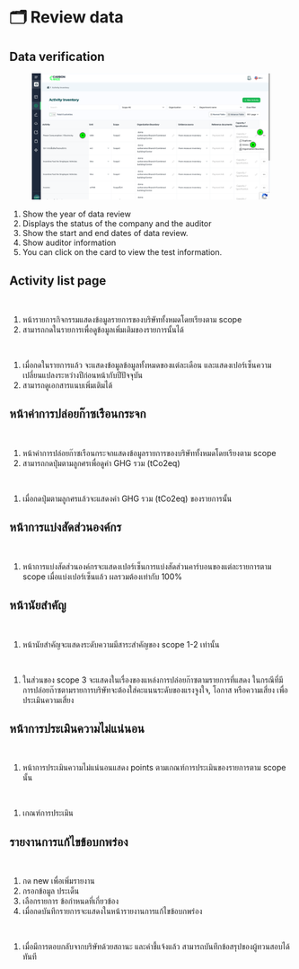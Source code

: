 # 🗂️ Review data

## Data verification

<figure><img src="../../.gitbook/assets/image%20(6)%20(1)%20(1)%20(1)%20(1)%20(1).png" alt=""><figcaption></figcaption></figure>



1. Show the year of data review
2. ﻿﻿﻿Displays the status of the company and the auditor
3. ﻿﻿﻿Show the start and end dates of data review.
4. ﻿﻿﻿Show auditor information
5. ﻿﻿﻿You can click on the card to view the test information.



## Activity list page

<figure><img src="../../.gitbook/assets/image%20(7)%20(1)%20(1)%20(1)%20(1)%20(1).png" alt=""><figcaption></figcaption></figure>

1. หน้ารายการกิจกรรมแสดงข้อมูลรายการของบริษัททั้งหมดโดยเรียงตาม scope
2. สามารถกดในรายการเพื่อดูข้อมูลเพิ่มเติมของรายการนั้นได้

<figure><img src="../../.gitbook/assets/image%20(8)%20(1)%20(1)%20(1)%20(1)%20(1).png" alt=""><figcaption></figcaption></figure>

1. เมื่อกดในรายการแล้ว จะแสดงข้อมูลข้อมูลทั้งหมดของแต่ละเดือน และแสดงเปอร์เซ็นความเปลี่ยนแปลงระหว่างปีก่อนหน้ากับปีปัจจุบัน
2. สามารถดูเอกสารแนบเพิ่มเติมได้

## หน้าค่าการปล่อยก๊าซเรือนกระจก

<figure><img src="../../.gitbook/assets/image%20(9)%20(1)%20(1)%20(1)%20(1)%20(1).png" alt=""><figcaption></figcaption></figure>

1. หน้าค่าการปล่อยก๊าซเรือนกระจกแสดงข้อมูลรายการของบริษัททั้งหมดโดยเรียงตาม scope
2. สามารถกดปุ่มตามลูกศรเพื่อดูค่า GHG รวม (tCo2eq)

<figure><img src="../../.gitbook/assets/image%20(10)%20(1)%20(1)%20(1)%20(1)%20(1).png" alt=""><figcaption></figcaption></figure>

1. เมื่อกดปุ่มตามลูกศรแล้วจะแสดงค่า GHG รวม (tCo2eq) ของรายการนั้น

## หน้าการแบ่งสัดส่วนองค์กร

<figure><img src="../../.gitbook/assets/image%20(11)%20(1)%20(1)%20(1)%20(1)%20(1).png" alt=""><figcaption></figcaption></figure>

1. หน้าการแบ่งสัดส่วนองค์กรจะแสดงเปอร์เซ็นการแบ่งสัดส่วนคาร์บอนของแต่ละรายการตาม scope เมื่อแบ่งเปอร์เซ็นแล้ว ผลรวมต้องเท่ากับ 100%

## หน้านัยสำคัญ

<figure><img src="../../.gitbook/assets/image%20(12)%20(1)%20(1)%20(1)%20(1)%20(1).png" alt=""><figcaption></figcaption></figure>

1. หน้านัยสำคัญจะแสดงระดับความมีสาระสำคัญของ scope 1-2 เท่านั้น

<figure><img src="../../.gitbook/assets/image%20(13)%20(1)%20(1)%20(1).png" alt=""><figcaption></figcaption></figure>

1. ในส่วนของ scope 3 จะแสดงในเรื่องของแหล่งการปล่อยก๊าซตามรายการที่แสดง ในกรณีที่มีการปล่อยก๊าซตามรายการบริษัทจะต้องใส่คะแนนระดับของแรงจูงใจ, โอกาส หรือความเสี่ยง เพื่อประเมินความเสี่ยง

## หน้าการประเมินความไม่แน่นอน

<figure><img src="../../.gitbook/assets/image%20(14)%20(1)%20(1)%20(1).png" alt=""><figcaption></figcaption></figure>

1. หน้าการประเมินความไม่แน่นอนแสดง points ตามเกณฑ์การประเมินของรายการตาม scope นั้น

<figure><img src="../../.gitbook/assets/image%20(15)%20(1)%20(1)%20(1).png" alt=""><figcaption></figcaption></figure>

1. เกณฑ์การประเมิน

## รายงานการแก้ไขข้อบกพร่อง

<figure><img src="../../.gitbook/assets/image%20(16)%20(1)%20(1)%20(1).png" alt=""><figcaption></figcaption></figure>

1. กด new เพื่อเพิ่มรายงาน
2. กรอกข้อมูล ประเด็น
3. เลือกรายการ ข้อกำหนดที่เกี่ยวข้อง
4. เมื่อกดบันทึกรายการจะแสดงในหน้ารายงานการแก้ไขข้อบกพร่อง

<figure><img src="../../.gitbook/assets/image%20(17)%20(1)%20(1)%20(1).png" alt=""><figcaption></figcaption></figure>

1. เมื่อมีการตอบกลับจากบริษัทด้วยสถานะ และคำชี้แจ้งแล้ว สามารถบันทึกข้อสรุปของผู้ทวนสอบได้ทันที
